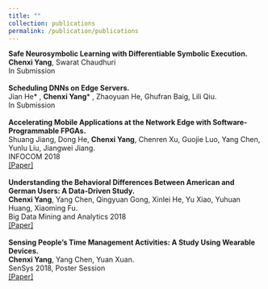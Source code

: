 ```yaml
---
title: ""
collection: publications
permalink: /publication/publications
---
```

<b>Safe Neurosymbolic Learning with Differentiable Symbolic Execution.</b> <br>
<SPAN STYLE="font-size:75%'"> <b>Chenxi Yang</b>, Swarat Chaudhuri <br> </SPAN>
<SPAN STYLE="font-size:75%'"> In Submission<br></SPAN>
<br>
<b>Scheduling DNNs on Edge Servers.</b> <br>
<SPAN STYLE="font-size:75%'"> Jian He* , <b>Chenxi Yang</b>* , Zhaoyuan He, Ghufran Baig, Lili Qiu. <br></SPAN>
<SPAN STYLE="font-size:75%'"> In Submission<br></SPAN>
<br>
<b>Accelerating Mobile Applications at the Network Edge with Software-Programmable FPGAs.</b> <br>
<SPAN STYLE="font-size:75%'">Shuang Jiang, Dong He, <b>Chenxi Yang</b>, Chenren Xu, Guojie Luo, Yang Chen, Yunlu Liu, Jiangwei Jiang. <br> </SPAN>
<SPAN STYLE="font-size:75%'">INFOCOM 2018 <br> [[Paper]](https://cxyang1997.github.io/files/edgefpga-infocom181.pdf)<br></SPAN>
<br>
<b>Understanding the Behavioral Differences Between American and German Users: A Data-Driven Study.</b> <br></SPAN>
<SPAN STYLE="font-size:150%'"><b>Chenxi Yang</b>, Yang Chen, Qingyuan Gong, Xinlei He, Yu Xiao, Yuhuan Huang, Xiaoming Fu. <br> </SPAN>
<SPAN STYLE="font-size:75%'">Big Data Mining and Analytics 2018 <br> [[Paper]](https://cxyang1997.github.io/files/yelp-behavior-differences.pdf)<br> </SPAN>
<br>
<b>Sensing People’s Time Management Activities: A Study Using Wearable Devices.</b> 
<SPAN STYLE="font-size:75%'"><br> <b>Chenxi Yang</b>, Yang Chen, Yuan Xuan. </SPAN>
<SPAN STYLE="font-size:75%'"><br> SenSys 2018, Poster Session <br> [[Paper]](https://cxyang1997.github.io/files/sensys18-smartphone-activities.pdf)</SPAN>